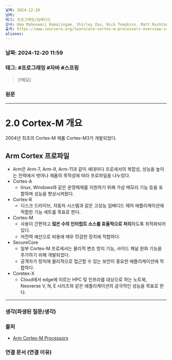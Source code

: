 ```yaml
---
날짜: 2024-12-20
넘버: 
태그: 프로그래밍/임베디드
강사: Uma Maheswari Ramalingam, Shirley Zou, Nick Tompkins, Matt Rushton, Edmund Player
출처: https://www.coursera.org/learn/arm-cortex-m-processors-overview-course1/
aliases:
---
```

### 날짜:  2024-12-20 11:59

### 태그: #프로그래밍 #자바 #스프링

>[!메모]
>

### 원문
---
# 2.0 Cortex-M 개요
2004년 최초의 Cortex-M 제품 Cortex-M3가 개발되었다.

## Arm Cortex 프로파일
- Arm은 Arm-7, Arm-9, Arm-11과 같이 세대마다 프로세서의 복잡성, 성능을 높이는 전략에서 벗어나 제품의 목적성에 따라 프로파일을 나누었다.
- Cortex-A
	- linux, Windows와 같은 운영체제를 지원하기 위해 가상 메모리 기능 등을 포함하며 성능을 향상시켜왔다.
- Cortex-R
	- 디스크 드라이브, 자동차 시스템과 같은 고성능 임베디드 제어 애플리케이션에 적합한 기능 세트를 목표로 한다.
- Cortex-M
	- 사용이 간편하고 **많은 수의 인터럽트 소스를 효율적으로 처리**하도록 최적화되어있다.
	- 저전력 예산으로 비용에 매우 민감한 장치에 적합하다.
- SecureCore
	- 일부 Cortex-M 프로세서는 물리적 변조 방지 기능, 사이드 채널 완화 기능을 추가하기 위해 개발되었다.
	- 공격자가 장치에 물리적으로 접근할 수 있는 보안이 중요한 애플리케이션에 적합하다.
- Coretex-X
	- Cloud에서 edge에 이르는 HPC 및 인프라를 대상으로 하는 노트북, Neoverse V, N, E 시리즈와 같은 애플리케이션의 궁극적인 성능을 목표로 한다.


---
### 생각(파생된 질문/생각)

### 출처
- [Arm Cortex-M Processors](https://www.coursera.org/learn/arm-cortex-m-processors-overview-course1/)

### 연결 문서 (연결 이유)
